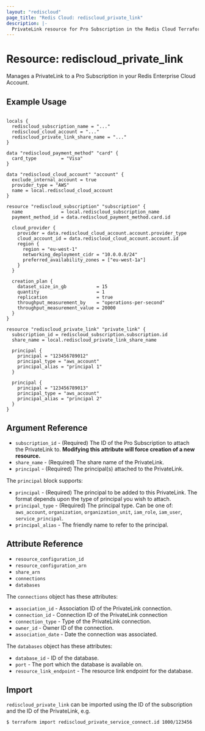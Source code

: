 ```yaml
---
layout: "rediscloud"
page_title: "Redis Cloud: rediscloud_private_link"
description: |-
  PrivateLink resource for Pro Subscription in the Redis Cloud Terraform provider.
---
```


# Resource: rediscloud_private_link

Manages a PrivateLink to a Pro Subscription in your Redis Enterprise Cloud Account.

## Example Usage

```hcl

locals {
  rediscloud_subscription_name = "..."
  rediscloud_cloud_account = "..."
  rediscloud_private_link_share_name = "..."
}

data "rediscloud_payment_method" "card" {
  card_type         = "Visa"
}

data "rediscloud_cloud_account" "account" {
  exclude_internal_account = true
  provider_type = "AWS"
  name = local.rediscloud_cloud_account
}

resource "rediscloud_subscription" "subscription" {
  name              = local.rediscloud_subscription_name
  payment_method_id = data.rediscloud_payment_method.card.id

  cloud_provider {
    provider = data.rediscloud_cloud_account.account.provider_type
    cloud_account_id = data.rediscloud_cloud_account.account.id
    region {
      region = "eu-west-1"
      networking_deployment_cidr = "10.0.0.0/24"
      preferred_availability_zones = ["eu-west-1a"]
    }
  }

  creation_plan {
    dataset_size_in_gb           = 15
    quantity                     = 1
    replication                  = true
    throughput_measurement_by    = "operations-per-second"
    throughput_measurement_value = 20000
  }
}

resource "rediscloud_private_link" "private_link" {
  subscription_id = rediscloud_subscription.subscription.id
  share_name = local.rediscloud_private_link_share_name

  principal {
    principal = "123456789012"
    principal_type = "aws_account"
    principal_alias = "principal 1"
  }

  principal {
    principal = "123456789013"
    principal_type = "aws_account"
    principal_alias = "principal 2"
  }
}
```

## Argument Reference

* `subscription_id` - (Required) The ID of the Pro Subscription to attach the PrivateLink to.  **Modifying this attribute will force creation of a new resource.**
* `share_name` - (Required) The share name of the PrivateLink.
* `principal` - (Required) The principal(s) attached to the PrivateLink.

The `principal` block supports:
* `principal` - (Required) The principal to be added to this PrivateLink. The format depends upon the type of principal you wish to attach.
* `principal_type` - (Required) The principal type. Can be one of: `aws_account`, `organization`, `organization_unit`, `iam_role`, `iam_user`, `service_principal`.
* `principal_alias` - The friendly name to refer to the principal.


## Attribute Reference

* `resource_configuration_id`
* `resource_configuration_arn`
* `share_arn`
* `connections`
* `databases`

The `connections` object has these attributes:

* `association_id` - Association ID of the PrivateLink connection.
* `connection_id` - Connection ID of the PrivateLink connection
* `connection_type` - Type of the PrivateLink connection.
* `owner_id` - Owner ID of the connection.
* `association_date` - Date the connection was associated.

The `databases` object has these attributes:
* `database_id` - ID of the database.
* `port` - The port which the database is available on.
* `resource_link_endpoint` - The resource link endpoint for the database.

## Import
`rediscloud_private_link` can be imported using the ID of the subscription and the ID of the PrivateLink, e.g.

```
$ terraform import rediscloud_private_service_connect.id 1000/123456
```
